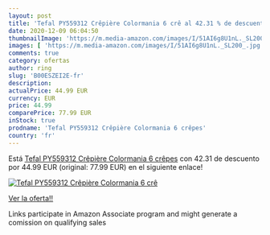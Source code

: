```yaml
---
layout: post
title: 'Tefal PY559312 Crêpière Colormania 6 crê al 42.31 % de descuento'
date: 2020-12-09 06:04:50
thumbnailImage: 'https://m.media-amazon.com/images/I/51AI6g8U1nL._SL200_.jpg'
images: [ 'https://m.media-amazon.com/images/I/51AI6g8U1nL._SL200_.jpg' ]
comments: true
category: ofertas
author: ring
slug: 'B00ESZEI2E-fr'
description:
actualPrice: 44.99 EUR
currency: EUR
price: 44.99
comparePrice: 77.99 EUR
inStock: true
prodname: 'Tefal PY559312 Crêpière Colormania 6 crêpes'
country: 'fr'
---
```


Está [Tefal PY559312 Crêpière Colormania 6 crêpes](https://www.amazon.fr/dp/B00ESZEI2E/?tag=tolees0d-21) con 42.31 de descuento por 44.99 EUR (original: 77.99 EUR) en el siguiente enlace!

[![Tefal PY559312 Crêpière Colormania 6 crê](https://m.media-amazon.com/images/I/51AI6g8U1nL._SL200_.jpg)](https://www.amazon.fr/dp/B00ESZEI2E/?tag=tolees0d-21)

[Ver la oferta!!](https://www.amazon.fr/dp/B00ESZEI2E/?tag=tolees0d-21)

Links participate in Amazon Associate program and might generate a comission on qualifying sales


